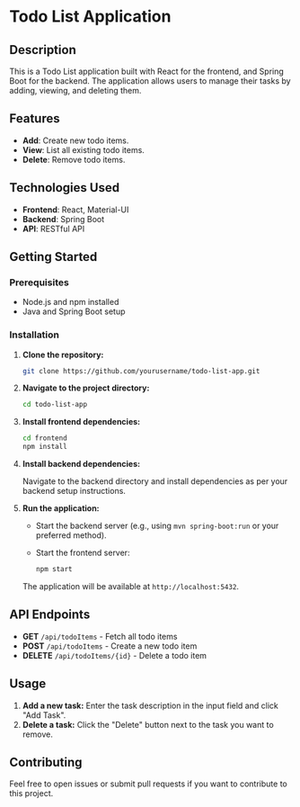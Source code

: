 # Todo List Application

## Description

This is a Todo List application built with React for the frontend, and Spring Boot for the backend. The application allows users to manage their tasks by adding, viewing, and deleting them. 

## Features

- **Add**: Create new todo items.
- **View**: List all existing todo items.
- **Delete**: Remove todo items.

## Technologies Used

- **Frontend**: React, Material-UI
- **Backend**: Spring Boot
- **API**: RESTful API

## Getting Started

### Prerequisites

- Node.js and npm installed
- Java and Spring Boot setup

### Installation

1. **Clone the repository:**

   ```bash
   git clone https://github.com/yourusername/todo-list-app.git
   ```

2. **Navigate to the project directory:**

   ```bash
   cd todo-list-app
   ```

3. **Install frontend dependencies:**

   ```bash
   cd frontend
   npm install
   ```

4. **Install backend dependencies:**

   Navigate to the backend directory and install dependencies as per your backend setup instructions.

5. **Run the application:**

   - Start the backend server (e.g., using `mvn spring-boot:run` or your preferred method).
   - Start the frontend server:

     ```bash
     npm start
     ```

   The application will be available at `http://localhost:5432`.

## API Endpoints

- **GET** `/api/todoItems` - Fetch all todo items
- **POST** `/api/todoItems` - Create a new todo item
- **DELETE** `/api/todoItems/{id}` - Delete a todo item

## Usage

1. **Add a new task:** Enter the task description in the input field and click "Add Task".
2. **Delete a task:** Click the "Delete" button next to the task you want to remove.

## Contributing

Feel free to open issues or submit pull requests if you want to contribute to this project.
